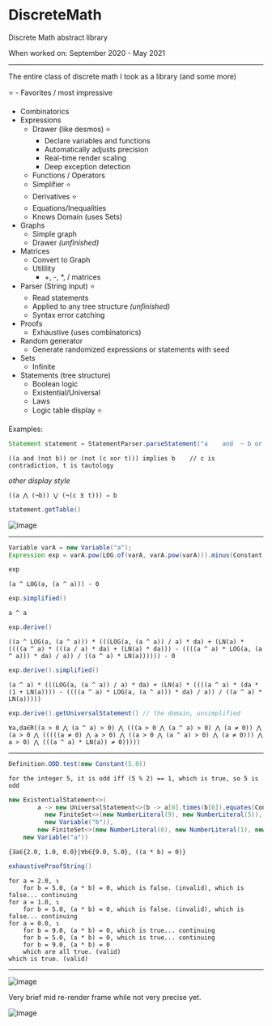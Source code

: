 # DiscreteMath
Discrete Math abstract library

When worked on: September 2020 - May 2021

- - -

The entire class of discrete math I took as a library (and some more)

⭐ - Favorites / most impressive

* Combinatorics
* Expressions
  * Drawer (like desmos) ⭐
    * Declare variables and functions
    * Automatically adjusts precision
    * Real-time render scaling
    * Deep exception detection
  * Functions / Operators
  * Simplifier ⭐
  * Derivatives ⭐
  * Equations/Inequalities
  * Knows Domain (uses Sets)
* Graphs
  * Simple graph
  * Drawer *(unfinished)*
* Matrices
  * Convert to Graph
  * Utilility
    * +, -, *, / matrices
* Parser (String input) ⭐
  * Read statements
  * Applied to any tree structure *(unfinished)*
  * Syntax error catching
* Proofs
  * Exhaustive (uses combinatorics)
* Random generator
  * Generate randomized expressions or statements with seed
* Sets
  * Infinite
* Statements (tree structure)
  * Boolean logic
  * Existential/Universal
  * Laws
  * Logic table display ⭐

Examples:

```java
Statement statement = StatementParser.parseStatement("a    and  ~ b or  !(c ^   t) implies b");
```
`((a and (not b)) or (not (c xor t))) implies b    // c is contradiction, t is tautology`

*other display style*

`((a ⋀ (¬b)) ⋁ (¬(c ⊻ t))) ⇒ b`
```java
statement.getTable()
```
![image](https://user-images.githubusercontent.com/12685201/118528497-06678100-b708-11eb-81c9-20fc8a530bdd.png)
- - -
```java
Variable varA = new Variable("a");
Expression exp = varA.pow(LOG.of(varA, varA.pow(varA))).minus(Constant.ZERO);
```
```java
exp
```
`(a ^ LOG(a, (a ^ a))) - 0`
```java
exp.simplified()
```

`a ^ a`
```java
exp.derive()
```
`((a ^ LOG(a, (a ^ a))) * (((LOG(a, (a ^ a)) / a) * da) + (LN(a) * ((((a ^ a) * (((a / a) * da) + (LN(a) * da))) - ((((a ^ a) * LOG(a, (a ^ a))) * da) / a)) / ((a ^ a) * LN(a)))))) - 0`
```java
exp.derive().simplified()
```
`(a ^ a) * (((LOG(a, (a ^ a)) / a) * da) + (LN(a) * ((((a ^ a) * (da * (1 + LN(a)))) - ((((a ^ a) * LOG(a, (a ^ a))) * da) / a)) / ((a ^ a) * LN(a)))))`
```java
exp.derive().getUniversalStatement() // the domain, unsimplified
```
`∀a,da∈R((a > 0 ⋀ (a ^ a) > 0) ⋀ (((a > 0 ⋀ (a ^ a) > 0) ⋀ (a ≠ 0)) ⋀ (a > 0 ⋀ (((((a ≠ 0) ⋀ a > 0) ⋀ ((a > 0 ⋀ (a ^ a) > 0) ⋀ (a ≠ 0))) ⋀ a > 0) ⋀ (((a ^ a) * LN(a)) ≠ 0)))))`
- - -
```java
Definition.ODD.test(new Constant(5.0))
```
`for the integer 5, it is odd iff (5 % 2) == 1, which is true, so 5 is odd`
```java
new ExistentialStatement<>(
        a -> new UniversalStatement<>(b -> a[0].times(b[0]).equates(Constant.ZERO),
		  new FiniteSet<>(new NumberLiteral(9), new NumberLiteral(5)), true,
		  new Variable("b")),
        new FiniteSet<>(new NumberLiteral(0), new NumberLiteral(1), new NumberLiteral(2)), true,
	new Variable("a"))
```
`{∃a∈{2.0, 1.0, 0.0}|∀b∈{9.0, 5.0}, ((a * b) = 0)}`
```java
exhaustiveProofString()
```
```
for a = 2.0, ↴
	for b = 5.0, (a * b) = 0, which is false. (invalid), which is false... continuing
for a = 1.0, ↴
	for b = 5.0, (a * b) = 0, which is false. (invalid), which is false... continuing
for a = 0.0, ↴
	for b = 9.0, (a * b) = 0, which is true... continuing
	for b = 5.0, (a * b) = 0, which is true... continuing
	for b = 9.0, (a * b) = 0
	which are all true. (valid)
which is true. (valid)
```
- - -
![image](https://user-images.githubusercontent.com/12685201/118525688-1762c300-b705-11eb-8feb-26b0a69ebdb2.png)

Very brief mid re-render frame while not very precise yet.

![image](https://user-images.githubusercontent.com/12685201/118526791-34e45c80-b706-11eb-8bb0-abe9b8026df4.png)
